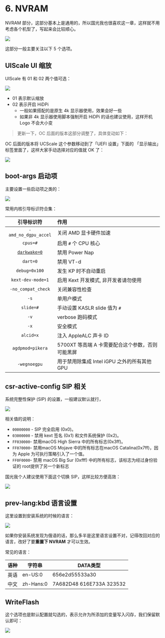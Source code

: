 # 6. NVRAM

NVRAM 部分，这部分基本上是通用的，所以国光我也很喜欢这一章，这样就不用考虑各个机型了，写起来会比较顺心。

![](https://image.3001.net/images/20210921/16321868668123.png)  



这部分一般主要关注以下 5 个选项。

## UIScale UI 缩放

UIScale 有 01 和 02 两个值可选：

![](https://image.3001.net/images/20210921/16321540437078.png) 

- 01 表示默认缩放
- 02 表示开启 HiDPi
  - 一般如果搭配的是原生 4k 显示器使用，效果会好一些
  - 如果非 4k 显示器使用脚本强制开启 HiDPi 的话也建议使用，这样开机 Logo 不会大小变

> 更新一下，OC 后面的版本这部分调整了，具体变动如下：

OC 后面的版本将 UCScale 这个参数移动到了「UEFI 设置」下面的 「显示输出」标签里面了，这样大家手动选择对应的值就 OK 了：

![](https://image.3001.net/images/20220222/16455447631547.png)

## boot-args 启动项

主要设置一些启动项之类的：

![](https://image.3001.net/images/20210921/16321541684627.png) 

常用内核引导标识符合集：

|                          引导标识符                          | 作用                                             |
| :----------------------------------------------------------: | :----------------------------------------------- |
|                     `-amd_no_dgpu_accel`                     | 关闭 AMD 显卡硬件加速                            |
|                           `cpus=#`                           | 启用 `#` 个 CPU 核心                             |
| [`darkwake=0`](http://www.yekki.me/power-nap-and-darkwake-argument/) | 禁用 Power Nap                                   |
|                           `dart=0`                           | 禁用 VT-d                                        |
|                        `debug=0x100`                         | 发生 KP 时不自动重启                             |
|                      `kext-dev-mode=1`                       | 启用 Kext 开发模式, 非开发者请勿使用             |
|                      `-no_compat_check`                      | 关闭兼容性检查                                   |
|                             `-s`                             | 单用户模式                                       |
|                          `slide=#`                           | 手动设置 KASLR slide 值为 `#`                    |
|                             `-v`                             | verbose 跑码模式                                 |
|                             `-x`                             | 安全模式                                         |
|                          `alcid=x`                           | 注入 AppleALC 声卡 ID                            |
|                       `agdpmod=pikera`                       | 5700XT 等高端 A 卡需要配合这个参数，否则可能黑屏 |
|                         `-wegnoegpu`                         | 用于禁用除集成 Intel iGPU 之外的所有其他 GPU     |

## **csr-active-config** SIP 相关

系统完整性保护 (SIP) 的设置，一般建议默认就行，

![](https://image.3001.net/images/20210921/16321545753177.png) 

相关值的说明：

- `00000000` - SIP 完全启用 (0x0)。
- `03000000` - 禁用 kext 签名 (0x1) 和文件系统保护 (0x2)。
- `FF030000`- 禁用macOS High Sierra 中的所有标志(0x3ff)。
- `FF070000`- 禁用macOS Mojave 中的所有标志在macOS Catalina(0x7ff)，因为 Apple 为可执行策略引入了一个值。
- `FF0F0000`- 禁用 macOS Big Sur (0xfff) 中的所有标志，该标志为经过身份验证的 root提供了另一个新标志 

国光我个人建议使用下面这个切换 SIP，这样比较方便高效：

![](https://image.3001.net/images/20210921/16321547057044.png)  

## prev-lang:kbd 语言设置

这里设置到安装系统的时候的语言：

![](https://image.3001.net/images/20210921/16321547596494.png) 

如果你安装系统发现为俄语的话，那么多半是这里语言设置不对，记得改回对应的语言，改好了要**重置下 NVRAM** 才可以生效。

常见的语言：

| 语种 | 字符串    | DATA类型                 |
| ---- | --------- | ------------------------ |
| 英语 | en-US:0   | 656e2d55533a30           |
| 中文 | zh-Hans:0 | 7A682D48 616E733A 323532 |

## WriteFlash

这个选项也是默认配置就勾选的，表示允许为所添加的变量写入闪存，我们保留默认即可：

![](https://image.3001.net/images/20210921/16321869266370.png) 

